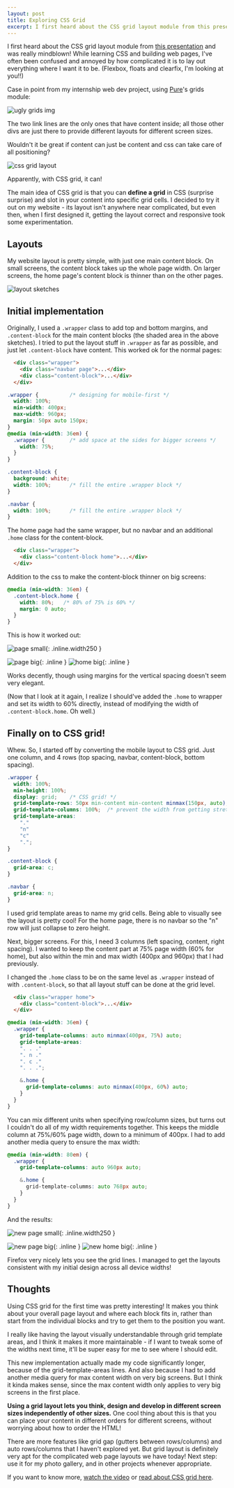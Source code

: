 ```yaml
---
layout: post
title: Exploring CSS Grid
excerpt: I first heard about the CSS grid layout module from this presentation and was really mindblown! While learning CSS and building web pages, I've often been confused and annoyed by how complicated it is to lay out everything where I want it to be. (Flexbox, floats and clearfix, I'm looking at you!!)
---
```


I first heard about the CSS grid layout module from [this presentation][css grid video] and was really mindblown! While learning CSS and building web pages, I've often been confused and annoyed by how complicated it is to lay out everything where I want it to be. (Flexbox, floats and clearfix, I'm looking at you!!)

Case in point from my internship web dev project, using [Pure][purecss]'s grids module:

![ugly grids img]

The two link lines are the only ones that have content inside; all those other divs are just there to provide different layouts for different screen sizes.

Wouldn't it be great if content can just be content and css can take care of all positioning?

![css grid layout]

Apparently, with CSS grid, it can!

The main idea of CSS grid is that you can **define a grid** in CSS (surprise surprise) and slot in your content into specific grid cells. I decided to try it out on my website - its layout isn't anywhere near complicated, but even then, when I first designed it, getting the layout correct and responsive took some experimentation.

## Layouts

My website layout is pretty simple, with just one main content block. On small screens, the content block takes up the whole page width. On larger screens, the home page's content block is thinner than on the other pages.

![layout sketches]

## Initial implementation

Originally, I used a `.wrapper` class to add top and bottom margins, and `.content-block` for the main content blocks (the shaded area in the above sketches). I tried to put the layout stuff in `.wrapper` as far as possible, and just let `.content-block` have content. This worked ok for the normal pages:

```html
  <div class="wrapper">
    <div class="navbar page">...</div>
    <div class="content-block">...</div>
  </div>
```
```css
.wrapper {          /* designing for mobile-first */
  width: 100%;
  min-width: 400px;
  max-width: 960px;
  margin: 50px auto 150px;
}
@media (min-width: 36em) {
  .wrapper {        /* add space at the sides for bigger screens */
    width: 75%;
  }
}

.content-block {
  background: white;
  width: 100%;      /* fill the entire .wrapper block */
}

.navbar {
  width: 100%;      /* fill the entire .wrapper block */
}
```

The home page had the same wrapper, but no navbar and an additional `.home` class for the content-block.

```html
  <div class="wrapper">
    <div class="content-block home">...</div>
  </div>
```

Addition to the css to make the content-block thinner on big screens:
```css
@media (min-width: 36em) {
  .content-block.home { 
    width: 80%;   /* 80% of 75% is 60% */
    margin: 0 auto;
  }
}
```

This is how it worked out:

![page small]{: .inline.width250 }

![page big]{: .inline }
![home big]{: .inline }

Works decently, though using margins for the vertical spacing doesn't seem very elegant.

(Now that I look at it again, I realize I should've added the `.home` to wrapper and set its width to 60% directly, instead of modifying the width of `.content-block.home`. Oh well.)


## Finally on to CSS grid!

Whew. So, I started off by converting the mobile layout to CSS grid. Just one column, and 4 rows (top spacing, navbar, content-block, bottom spacing).

```css
.wrapper {
  width: 100%;
  min-height: 100%;
  display: grid;    /* CSS grid! */
  grid-template-rows: 50px min-content min-content minmax(150px, auto);
  grid-template-columns: 100%;  /* prevent the width from getting stretched by these code blocks */
  grid-template-areas:
    "."
    "n"
    "c"
    ".";
}

.content-block {
  grid-area: c;
}

.navbar {
  grid-area: n;
}
```

I used grid template areas to name my grid cells. Being able to visually see the layout is pretty cool! For the home page, there is no navbar so the "n" row will just collapse to zero height.

Next, bigger screens. For this, I need 3 columns (left spacing, content, right spacing). I wanted to keep the content part at 75% page width (60% for home), but also within the min and max width (400px and 960px) that I had previously.

I changed the `.home` class to be on the same level as `.wrapper` instead of with `.content-block`, so that all layout stuff can be done at the grid level.

```html
  <div class="wrapper home">
    <div class="content-block">...</div>
  </div>
```

```css
@media (min-width: 36em) {
  .wrapper {
    grid-template-columns: auto minmax(400px, 75%) auto;
    grid-template-areas:
    ". . ."
    ". n ."
    ". c ."
    ". . .";

    &.home {
      grid-template-columns: auto minmax(400px, 60%) auto;
    }
  }
}

```

You can mix different units when specifying row/column sizes, but turns out I couldn't do all of my width requirements together. This keeps the middle column at 75%/60% page width, down to a minimum of 400px. I had to add another media query to ensure the max width:

```css
@media (min-width: 80em) {
  .wrapper {
    grid-template-columns: auto 960px auto;

    &.home {
      grid-template-columms: auto 768px auto;
    }
  }
}
```

And the results:

![new page small]{: .inline.width250 }

![new page big]{: .inline }
![new home big]{: .inline }

Firefox very nicely lets you see the grid lines. I managed to get the layouts consistent with my initial design across all device widths!

## Thoughts

Using CSS grid for the first time was pretty interesting! It makes you think about your overall page layout and where each block fits in, rather than start from the individual blocks and try to get them to the position you want.

I really like having the layout visually understandable through grid template areas, and I think it makes it more maintainable - if I want to tweak some of the widths next time, it'll be super easy for me to see where I should edit.

This new implementation actually made my code significantly longer, because of the grid-template-areas lines. And also because I had to add another media query for max content width on very big screens. But I think it kinda makes sense, since the max content width only applies to very big screens in the first place. 

**Using a grid layout lets you think, design and develop in different screen sizes independently of other sizes.** One cool thing about this is that you can place your content in different orders for different screens, without worrying about how to order the HTML!

There are more features like grid gap (gutters between rows/columns) and auto rows/columns that I haven't explored yet. But grid layout is definitely very apt for the complicated web page layouts we have today! Next step: use it for my photo gallery, and in other projects whenever appropriate.

If you want to know more, [watch the video][css grid video] or [read about CSS grid here][css grid article].


[css grid video]: https://www.youtube.com/watch?v=7kVeCqQCxlk
[css grid article]: https://www.smashingmagazine.com/2017/06/building-production-ready-css-grid-layout
[purecss]: http://purecss.io/
[ugly grids img]: /assets/img/2017-12-21-css-grid/ugly-grids.png
[css grid layout]: /assets/img/2017-12-21-css-grid/css-grid-layout.png
[layout sketches]: /assets/img/2017-12-21-css-grid/layout-sketches.jpg
[page small]: /assets/img/2017-12-21-css-grid/orig-page-small.jpg
[page big]: /assets/img/2017-12-21-css-grid/orig-page-big.jpg
[home big]: /assets/img/2017-12-21-css-grid/orig-home-big.jpg
[new page small]: /assets/img/2017-12-21-css-grid/new-page-small.jpg
[new page big]: /assets/img/2017-12-21-css-grid/new-page-big.jpg
[new home big]: /assets/img/2017-12-21-css-grid/new-home-big.jpg
